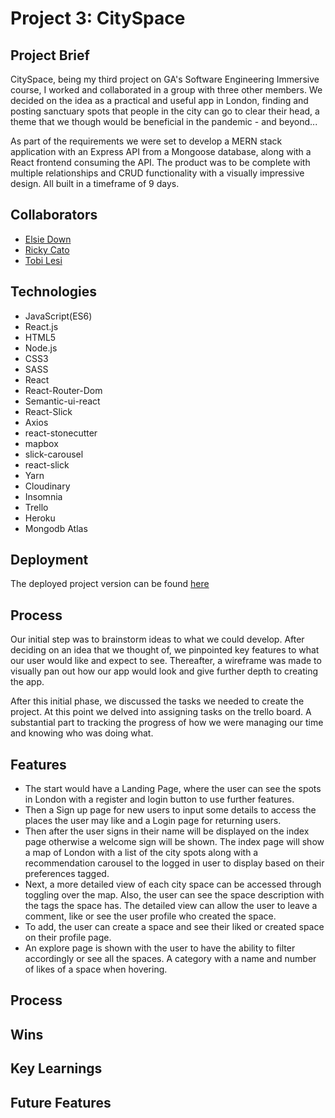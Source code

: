 # Project 3: CitySpace

## Project Brief
CitySpace, being my third project on GA's Software Engineering Immersive course, I worked and collaborated in a group with three other members. We decided on the idea as a practical and useful app in London, finding and posting sanctuary spots that people in the city can go to clear their head, a theme that we though would be beneficial in the pandemic - and beyond...

As part of the requirements we were set to develop a MERN stack application with an Express API from a Mongoose database, along with a React frontend consuming the API. The product was to be complete with multiple relationships and CRUD functionality with a visually impressive design. All built in a timeframe of 9 days.

## Collaborators

* [Elsie Down](https://github.com/elsiedown)
* [Ricky Cato](https://github.com/rickyc000)
* [Tobi Lesi](https://github.com/olulesi)

## Technologies

* JavaScript(ES6)
* React.js
* HTML5 
* Node.js
* CSS3
* SASS
* React
* React-Router-Dom
* Semantic-ui-react
* React-Slick
* Axios
* react-stonecutter
* mapbox 
* slick-carousel
* react-slick
* Yarn
* Cloudinary
* Insomnia
* Trello
* Heroku
* Mongodb Atlas

## Deployment

The deployed project version can be found [here](https://app-cityspace.herokuapp.com/)

## Process

Our initial step was to brainstorm ideas to what we could develop. After deciding on an idea that we thought of, we pinpointed key features to what our user would like and expect to see. Thereafter, a wireframe was made to visually pan out how our app would look and give further depth to creating the app.

After this initial phase, we discussed the tasks we needed to create the project. At this point we delved into assigning tasks on the trello board. A substantial part to tracking the progress of how we were managing our time and knowing who was doing what.

## Features

* The start would have a Landing Page, where the user can see the spots in London with a register and login button to use further features.
* Then a Sign up page for new users to input some details to access the places the user may like and a Login page for returning users.
* Then after the user signs in their name will be displayed on the index page otherwise a welcome sign will be shown. The index page will show a map of London with a list of the city spots along with a recommendation carousel to the logged in user to display based on their preferences tagged.
* Next, a more detailed view of each city space can be accessed through toggling over the map. Also, the user can see the space description with the tags the space has. The detailed view can allow the user to leave a comment, like or see the user profile who created the space.
* To add, the user can create a space and see their liked or created space on their profile page.
* An explore page is shown with the user to have the ability to filter accordingly or see all the spaces. A category with a name and number of likes of a space when hovering.

## Process

## Wins

## Key Learnings

## Future Features